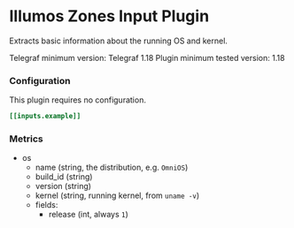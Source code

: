 # Illumos Zones Input Plugin

Extracts basic information about the running OS and kernel.

Telegraf minimum version: Telegraf 1.18
Plugin minimum tested version: 1.18

### Configuration

This plugin requires no configuration.

```toml
[[inputs.example]]
```

### Metrics

- os
    - name (string, the distribution, e.g. `OmniOS`)
    - build_id (string)
    - version (string)
    - kernel (string, running kernel, from `uname -v`)
  - fields:
    - release (int, always `1`)

